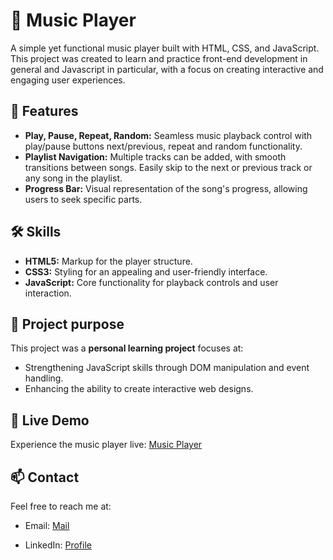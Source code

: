 # 🎵 Music Player

A simple yet functional music player built with HTML, CSS, and JavaScript. This project was created to learn and practice front-end development in general and Javascript in particular, with a focus on creating interactive and engaging user experiences.

## 🌟 Features

-   **Play, Pause, Repeat, Random:** Seamless music playback control with play/pause buttons next/previous, repeat and random functionality.
-   **Playlist Navigation:** Multiple tracks can be added, with smooth transitions between songs. Easily skip to the next or previous track or any song in the playlist.
-   **Progress Bar:** Visual representation of the song's progress, allowing users to seek specific parts.

## 🛠 Skills

-   **HTML5:** Markup for the player structure.
-   **CSS3:** Styling for an appealing and user-friendly interface.
-   **JavaScript:** Core functionality for playback controls and user interaction.

## 🎯 Project purpose

This project was a **personal learning project** focuses at:

-   Strengthening JavaScript skills through DOM manipulation and event handling.
-   Enhancing the ability to create interactive web designs.

## 🔗 Live Demo

Experience the music player live: [Music Player](https://yue-baobao-98.github.io/Music_Player/)

## 📫 Contact

Feel free to reach me at:

-   Email: [Mail](nguyenhuagiabao.98@gmail.com)

-   LinkedIn: [Profile](https://www.linkedin.com/in/bao-nguyen-nhgb98)
